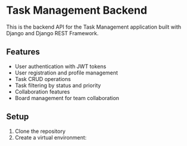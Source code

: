 # Task Management Backend

This is the backend API for the Task Management application built with Django and Django REST Framework.

## Features

- User authentication with JWT tokens
- User registration and profile management
- Task CRUD operations
- Task filtering by status and priority
- Collaboration features
- Board management for team collaboration

## Setup

1. Clone the repository
2. Create a virtual environment:

